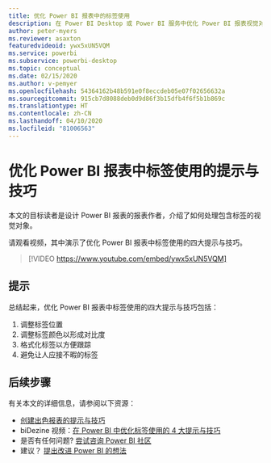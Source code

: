 ```yaml
---
title: 优化 Power BI 报表中的标签使用
description: 在 Power BI Desktop 或 Power BI 服务中优化 Power BI 报表视觉对象中标签使用的四个提示与技巧。
author: peter-myers
ms.reviewer: asaxton
featuredvideoid: ywx5xUN5VQM
ms.service: powerbi
ms.subservice: powerbi-desktop
ms.topic: conceptual
ms.date: 02/15/2020
ms.author: v-pemyer
ms.openlocfilehash: 54364162b48b591e0f8eccdeb05e07f02656632a
ms.sourcegitcommit: 915cb7d8088deb0d9d86f3b15dfb4f6f5b1b869c
ms.translationtype: HT
ms.contentlocale: zh-CN
ms.lasthandoff: 04/10/2020
ms.locfileid: "81006563"
---
```

# <a name="tips-to-optimize-the-use-of-labels-in-power-bi-reports"></a>优化 Power BI 报表中标签使用的提示与技巧

本文的目标读者是设计 Power BI 报表的报表作者，介绍了如何处理包含标签的视觉对象。

请观看视频，其中演示了优化 Power BI 报表中标签使用的四大提示与技巧。

> [!VIDEO https://www.youtube.com/embed/ywx5xUN5VQM]

## <a name="tips"></a>提示

总结起来，优化 Power BI 报表中标签使用的四大提示与技巧包括：

1. 调整标签位置
1. 调整标签颜色以形成对比度
1. 格式化标签以方便跟踪
1. 避免让人应接不暇的标签

## <a name="next-steps"></a>后续步骤

有关本文的详细信息，请参阅以下资源：

- [创建出色报表的提示与技巧](../power-bi-reports-tips-and-tricks-for-creating.md)
- biDezine 视频：[在 Power BI 中优化标签使用的 4 大提示与技巧](https://www.youtube.com/watch?v=ywx5xUN5VQM)
- 是否有任何问题? [尝试咨询 Power BI 社区](https://community.powerbi.com/)
- 建议？ [提出改进 Power BI 的想法](https://ideas.powerbi.com)
